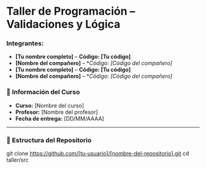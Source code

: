 #  Taller de Programación – Validaciones y Lógica

### Integrantes:
- **[Tu nombre completo]** – **Código: [Tu código]**
- **[Nombre del compañero]** – **Código: [Código del compañero]*
-  **[Tu nombre completo]** – **Código: [Tu código]**
- **[Nombre del compañero]** – **Código: [Código del compañero]*

### 📅 Información del Curso
- **Curso:** [Nombre del curso]
- **Profesor:** [Nombre del profesor]
- **Fecha de entrega:** [DD/MM/AAAA]

---

### 📂 Estructura del Repositorio

git clone https://github.com/[tu-usuario]/[nombre-del-repositorio].git
cd taller/src
